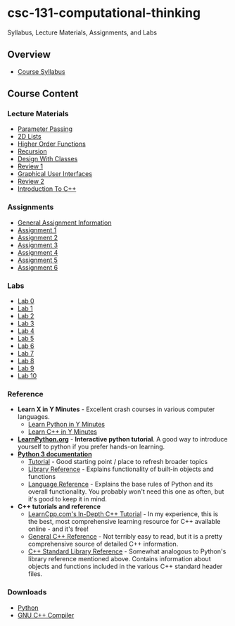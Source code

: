 # csc-131-computational-thinking
Syllabus, Lecture Materials, Assignments, and Labs

## Overview
 * [Course Syllabus](syllabus.md)

## Course Content

### Lecture Materials
 * [Parameter Passing](./lecture_materials/parameter_passing)
 * [2D Lists](./lecture_materials/2d_lists)
 * [Higher Order Functions](./lecture_materials/higher_order_functions)
 * [Recursion](./lecture_materials/recursion)
 * [Design With Classes](./lecture_materials/design_with_classes)
 * [Review 1](./lecture_materials/exam_1_review)
 * [Graphical User Interfaces](./lecture_materials/graphical_user_interfaces)
 * [Review 2](./lecture_materials/exam_2_review)
 * [Introduction To C++](./lecture_materials/introduction_to_c++/README.md)
 
### Assignments
 * [General Assignment Information](./assignments)
 * [Assignment 1](./assignments/assignment_1)
 * [Assignment 2](./assignments/assignment_2)
 * [Assignment 3](./assignments/assignment_3)
 * [Assignment 4](./assignments/assignment_4)
 * [Assignment 5](./assignments/assignment_5)
 * [Assignment 6](./assignments/assignment_6)
 
### Labs
 * [Lab 0](./labs/lab_0.md)
 * [Lab 1](./labs/lab_1.md)
 * [Lab 2](./labs/lab_2.md)
 * [Lab 3](./labs/lab_3.md)
 * [Lab 4](./labs/lab_4.md)
 * [Lab 5](./labs/lab5/lab_5.md)
 * [Lab 6](./labs/lab_6.md)
 * [Lab 7](./labs/lab7/README.md)
 * [Lab 8](./labs/lab_8.md)
 * [Lab 9](./labs/lab_9.md)
 * [Lab 10](./labs/lab_10.md)

### Reference
 * **Learn X in Y Minutes** - Excellent crash courses in various computer languages.
     * [Learn Python in Y Minutes](https://learnxinyminutes.com/docs/python3/)
     * [Learn C++ in Y Minutes](https://learnxinyminutes.com/docs/c++/)
 * **[LearnPython.org](https://learnpython.org/)** - **Interactive python tutorial**. A good way to introduce yourself to python if you prefer hands-on learning.
 * **[Python 3 documentation](https://docs.python.org/3/index.html)**
     * [Tutorial](https://docs.python.org/3/tutorial/index.html) - Good starting point / place to refresh broader topics
     * [Library Reference](https://docs.python.org/3/library/index.html) - Explains functionality of built-in objects and functions
     * [Language Reference](https://docs.python.org/3/reference/index.html) - Explains the base rules of Python and its overall functionality. You probably won't need this one as often, but it's good to keep it in mind.
 * **C++ tutorials and reference**
     * [LearnCpp.com's In-Depth C++ Tutorial](https://www.learncpp.com/) - In my experience, this is the best, most comprehensive learning resource for C++ available online - and it's free!
     * [General C++ Reference](https://en.cppreference.com/w/) - Not terribly easy to read, but it is a pretty comprehensive source of detailed C++ information.
     * [C++ Standard Library Reference](http://www.cplusplus.com/reference/) - Somewhat analogous to Python's library reference mentioned above. Contains information about objects and functions included in the various C++ standard header files.
     
### Downloads
 * [Python](https://www.python.org/downloads/)
 * [GNU C++ Compiler](https://www.gnu.org/software/gcc/)
